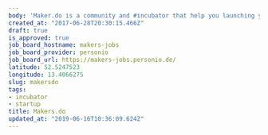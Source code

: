 ```yaml
---
body: 'Maker.do is a community and #incubator that help you launching your #startup'
created_at: "2017-06-28T20:30:15.466Z"
draft: true
is_approved: true
job_board_hostname: makers-jobs
job_board_provider: personio
job_board_url: https://makers-jobs.personio.de/
latitude: 52.5247523
longitude: 13.4066275
slug: makersdo
tags:
- incubator
- startup
title: Makers.do
updated_at: "2019-06-16T10:36:09.624Z"
---
```

